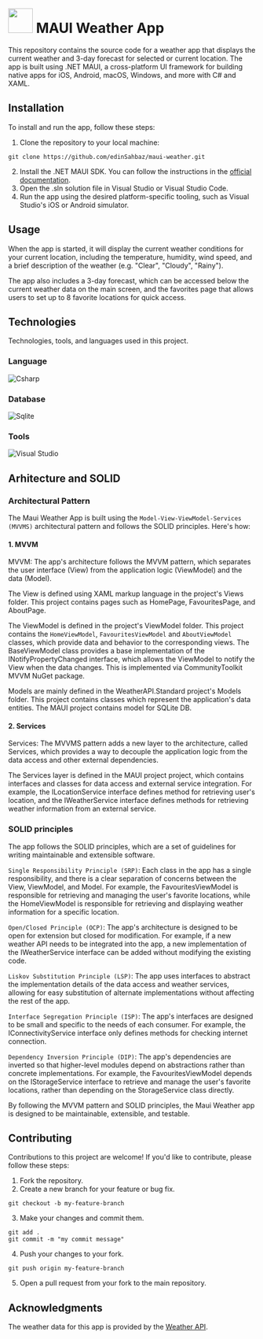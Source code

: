 # <img src="https://github.com/edinSahbaz/maui-weather/assets/47791892/97b74a60-96f9-42dc-bfa3-2b8d69b0c461" height="50px" /> MAUI Weather App

This repository contains the source code for a weather app that displays the current weather and 3-day forecast for selected or current location. The app is built using .NET MAUI, a cross-platform UI framework for building native apps for iOS, Android, macOS, Windows, and more with C# and XAML.

## Installation
To install and run the app, follow these steps:
1. Clone the repository to your local machine:
``` 
git clone https://github.com/edinSahbaz/maui-weather.git
```
2. Install the .NET MAUI SDK. You can follow the instructions in the [official documentation](https://docs.microsoft.com/en-us/dotnet/maui/get-started/installation).
3. Open the .sln solution file in Visual Studio or Visual Studio Code.
4. Run the app using the desired platform-specific tooling, such as Visual Studio's iOS or Android simulator.

## Usage
When the app is started, it will display the current weather conditions for your current location, including the temperature, humidity, wind speed, and a brief description of the weather (e.g. "Clear", "Cloudy", "Rainy"). 

The app also includes a 3-day forecast, which can be accessed below the current weather data on the main screen, and the favorites page that allows users to set up to 8 favorite locations for quick access.

## Technologies

Technologies, tools, and languages used in this project.

### Language
![Csharp](https://img.shields.io/badge/C%23-239120?style=for-the-badge&logo=c-sharp&logoColor=white)

### Database
![Sqlite](https://img.shields.io/badge/SQLite-07405E?style=for-the-badge&logo=sqlite&logoColor=white)

### Tools
![Visual Studio](https://img.shields.io/badge/Visual%20Studio-5C2D91.svg?style=for-the-badge&logo=visual-studio&logoColor=white)

## Arhitecture and SOLID

### Architectural Pattern
The Maui Weather App is built using the `Model-View-ViewModel-Services (MVVMS)` architectural pattern and follows the SOLID principles. Here's how:

#### 1. MVVM

MVVM: The app's architecture follows the MVVM pattern, which separates the user interface (View) from the application logic (ViewModel) and the data (Model).

The View is defined using XAML markup language in the project's Views folder. This project contains pages such as HomePage, FavouritesPage, and AboutPage.

The ViewModel is defined in the  project's ViewModel folder. This project contains the `HomeViewModel`, `FavouritesViewModel` and `AboutViewModel` classes, which provide data and behavior to the corresponding views. The BaseViewModel class provides a base implementation of the INotifyPropertyChanged interface, which allows the ViewModel to notify the View when the data changes. This is implemented via CommunityToolkit MVVM NuGet package.

Models are mainly defined in the WeatherAPI.Standard project's Models folder. This project contains classes which represent the application's data entities. The MAUI project contains model for SQLite DB.

#### 2. Services
Services: The MVVMS pattern adds a new layer to the architecture, called Services, which provides a way to decouple the application logic from the data access and other external dependencies.

The Services layer is defined in the MAUI project project, which contains interfaces and classes for data access and external service integration. For example, the ILocationService interface defines method for retrieving user's location, and the IWeatherService interface defines methods for retrieving weather information from an external service.

### SOLID principles

The app follows the SOLID principles, which are a set of guidelines for writing maintainable and extensible software.

`Single Responsibility Principle (SRP)`: Each class in the app has a single responsibility, and there is a clear separation of concerns between the View, ViewModel, and Model. For example, the FavouritesViewModel is responsible for retrieving and managing the user's favorite locations, while the HomeViewModel is responsible for retrieving and displaying weather information for a specific location.

`Open/Closed Principle (OCP)`: The app's architecture is designed to be open for extension but closed for modification. For example, if a new weather API needs to be integrated into the app, a new implementation of the IWeatherService interface can be added without modifying the existing code.

`Liskov Substitution Principle (LSP)`: The app uses interfaces to abstract the implementation details of the data access and weather services, allowing for easy substitution of alternate implementations without affecting the rest of the app.

`Interface Segregation Principle (ISP)`: The app's interfaces are designed to be small and specific to the needs of each consumer. For example, the IConnectivityService interface only defines methods for checking internet connection.

`Dependency Inversion Principle (DIP)`: The app's dependencies are inverted so that higher-level modules depend on abstractions rather than concrete implementations. For example, the FavouritesViewModel depends on the IStorageService interface to retrieve and manage the user's favorite locations, rather than depending on the StorageService class directly.

By following the MVVM pattern and SOLID principles, the Maui Weather app is designed to be maintainable, extensible, and testable.

## Contributing
Contributions to this project are welcome! If you'd like to contribute, please follow these steps:
1. Fork the repository.
2. Create a new branch for your feature or bug fix.
```
git checkout -b my-feature-branch
```
3. Make your changes and commit them.
```
git add .
git commit -m "my commit message"
```
4. Push your changes to your fork.
```
git push origin my-feature-branch
```
5. Open a pull request from your fork to the main repository.

## Acknowledgments
The weather data for this app is provided by the [Weather API](https://www.weatherapi.com/).
